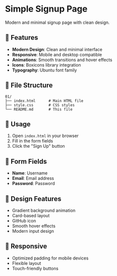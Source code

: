 # Simple Signup Page

Modern and minimal signup page with clean design.

## 🎨 Features

- **Modern Design**: Clean and minimal interface
- **Responsive**: Mobile and desktop compatible
- **Animations**: Smooth transitions and hover effects
- **Icons**: Boxicons library integration
- **Typography**: Ubuntu font family

## 📁 File Structure

```
01/
├── index.html      # Main HTML file
├── style.css       # CSS styles
└── README.md       # This file
```

## 🚀 Usage

1. Open `index.html` in your browser
2. Fill in the form fields
3. Click the "Sign Up" button

## 🎯 Form Fields

- **Name**: Username
- **Email**: Email address
- **Password**: Password

## 🎨 Design Features

- Gradient background animation
- Card-based layout
- GitHub icon
- Smooth hover effects
- Modern input design

## 📱 Responsive

- Optimized padding for mobile devices
- Flexible layout
- Touch-friendly buttons
